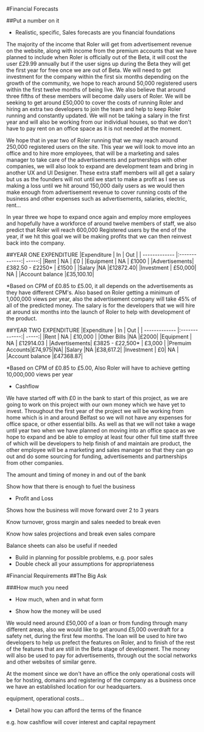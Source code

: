 #Financial Forecasts

##Put a number on it 

-	Realistic, specific, Sales forecasts are you financial foundations

The majority of the income that Roler will get from advertisement revenue on the website, along with income from the premium accounts that we have planned to include when Roler is officially out of the Beta, it will cost the user £29.99 annually but if the user signs up during the Beta they will get the first year for free once we are out of Beta. We will need to get investment for the company within the first six months depending on the growth of the community, we hope to reach around 50,000 registered users within the first twelve months of being live. We also believe that around three fifths of these members will become daily users of Roler. We will be seeking to get around £50,000 to cover the costs of running Roler and hiring an extra two developers to join the team and help to keep Roler running and constantly updated. We will not be taking a salary in the first year and will also be working from our individual houses, so that we don't have to pay rent on an office space as it is not needed at the moment.

We hope that in year two of Roler running that we may reach around 250,000 registered users on the site. This year we will look to move into an office and to hire more employees, that will be a marketing and sales manager to take care of the advertisements and partnerships with other companies, we will also look to expand are development team and bring in another UX and UI Designer. These extra staff members will all get a salary but us as the founders will not until we start to make a profit as I see us making a loss until we hit around 150,000 daily users as we would then make enough from advertisement revenue to cover running costs of the business and other expenses such as advertisements, salaries, electric, rent... 

In year three we hope to expand once again and employ more employees and hopefully have a workforce of around twelve members of staff, we also predict that Roler will reach 600,000 Registered users by the end of the year, if we hit this goal we will be making profits that we can then reinvest back into the company.

##YEAR ONE EXPENDITURE
|Expenditure       | In           | Out  |
| ------------- |:-------------:| -----:|
|Rent     | NA | £0 |
|Equipment    | NA      |   £1000 |
|Advertisements| £382.50 - £2250*    |  £1500 |
|Salary	|NA |£12872.40|
|Investment | £50,000| NA |
|Account balance |£35,100.10|

*Based on CPM of £0.85 to £5.00, it all depends on the advertisements as they have different CPM's. Also based on Roler getting a minimum of 1,000,000 views per year, also the advertisement company will take 45% of all of the predicted money. The salary is for the developers that we will hire at around six months into the launch of Roler to help with development of the product.

##YEAR TWO EXPENDITURE
|Expenditure       | In           | Out  |
| ------------- |:-------------:| -----:|
|Rent     | NA | £10,000 |
|Other Bills |NA |£2000|
|Equipment    | NA      |   £12914.03 |
|Advertisements| £3825 - £22,500*    |  £3,000 |
|Premuim Accounts|£74,975|NA|
|Salary	|NA |£38,617.2|
|Investment | £0| NA |
|Account balance |£47368.87|

*Based on CPM of £0.85 to £5.00, Also Roler will have to achieve getting 10,000,000 views per year

-	Cashflow 


We have started off with £0 in the bank to start of this project, as we are going to work on this project with our own money which we have yet to invest. Throughout the first year of the project we will be working from home which is in and around Belfast so we will not have any expenses for office space, or other essential bills. As well as that we will not take a wage until year two when we have planned on moving into an office space as we hope to expand and be able to employ at least four other full time staff three of which will be developers to help finish of and maintain are product, the other employee will be a marketing and sales manager so that they can go out and do some sourcing for funding, advertisements and partnerships from other companies.

The amount and timing of money in and out of the bank

Show how that there is enough to fuel the business

-	Profit and Loss

Shows how the business will move forward over 2 to 3 years

Know turnover, gross margin and sales needed to break even

Know how sales projections and break even sales compare

Balance sheets can also be useful if needed

-	Build in planning for possible problems, e.g. poor sales
-	Double check all your assumptions for appropriateness


#Financial Requirements
##The Big Ask

###How much you need

-	How much, when and in what form

-	Show how the money will be used

We would need around £50,000 of a loan or from funding through many different areas, also we would like to get around £5,000 overdraft for a safety net, during the first few months. The loan will be used to hire two developers to help us prefect the features on Roler, and to finish of the rest of the features that are still in the Beta stage of development. The money will also be used to pay for advertisements, through out the social networks and other websites of similar genre.

At the moment since we don't have an office the only operational costs will be for hosting, domains and registering of the company as a business once we have an established location for our headquarters.


equipment, operational costs...

-	Detail how you can afford the terms of the finance

e.g. how cashflow will cover interest and capital repayment

